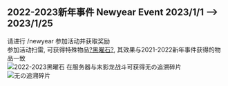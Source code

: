## 2022-2023新年事件 Newyear Event 2023/1/1 --> 2023/1/25
请进行 /newyear 参加活动并获取奖励  
参加活动扫雷, 可获得特殊物品[?黑曜石?](../2021/Newyear), 其效果与2021-2022新年事件获得的物品一致  
![2022-2023黑曜石](https://s1.ax1x.com/2023/01/31/pS0h5lj.png)
在服务器与末影龙战斗可获得无の追溯碎片
![无の追溯碎片](https://s1.ax1x.com/2023/01/31/pS0hffg.png)
